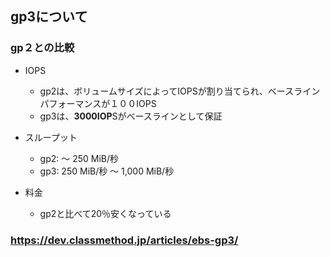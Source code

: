 ## gp3について

### gp２との比較
- IOPS
  - gp2は、ボリュームサイズによってIOPSが割り当てられ、ベースラインパフォーマンスが１００IOPS
  - gp3は、**3000IOP**Sがベースラインとして保証
  
- スループット
  - gp2: 〜 250 MiB/秒
  - gp3: 250 MiB/秒 〜 1,000 MiB/秒
  
- 料金
  - gp2と比べて20％安くなっている
  
### https://dev.classmethod.jp/articles/ebs-gp3/
